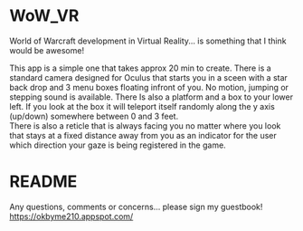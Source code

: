# WoW_VR
World of Warcraft development in Virtual Reality... is something that I think would be awesome! 

This app is a simple one that takes approx 20 min to create. 
There is a standard camera designed for Oculus that starts you in a sceen with a star back drop and 3 menu boxes floating infront of you. 
No motion, jumping or stepping sound is available. 
There Is also a platform and a box to your lower left. If you look at the box it will teleport itself randomly along the y axis (up/down) somewhere between 0 and 3 feet.  
There is also a reticle that is always facing you no matter where you look that stays at a fixed distance away from you as an indicator for the user which direction your gaze is being registered in the game.  

# README #
Any questions, comments or concerns... please sign my guestbook!
https://okbyme210.appspot.com/



